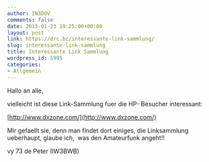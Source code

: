 ```yaml
---
author: IN3DOV
comments: false
date: 2013-01-23 19:25:00+00:00
layout: post
link: https://drc.bz/interessante-link-sammlung/
slug: interessante-link-sammlung
title: Interessante Link Sammlung
wordpress_id: 5995
categories:
- Allgemein
---
```


Hallo an alle,

vielleicht ist diese Link-Sammlung fuer die HP- Besucher interessant:

[http://www.dxzone.com/](http://www.dxzone.com/)

Mir gefaellt sie, denn man findet dort einiges, die Linksammlung ueberhaupt, glaube ich,  was den Amateurfunk angeht!!

vy 73 de Peter (IW3BWB)

